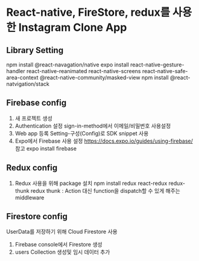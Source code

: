 # React-native, FireStore, redux를 사용한 Instagram Clone App

## Library Setting

npm install @react-navagation/native
expo install react-native-gesture-handler react-native-reanimated react-native-screens react-native-safe-area-context @react-native-community/masked-view
npm install @react-natvigation/stack

## Firebase config
1. 새 프로젝트 생성
2. Authentication 설정
    sign-in-method에서 이메일/비밀번호 사용설정
3. Web app 등록
    Setting-구성(Config)로 SDK snippet 사용
4. Expo에서 Firebase 사용 설정
    https://docs.expo.io/guides/using-firebase/ 참고
    expo install firebase

## Redux config
1. Redux 사용을 위해 package 설치
    npm install redux react-redux redux-thunk
    redux thunk : Action 대신 function을 dispatch할 수 있게 해주는 middleware

## Firestore config
UserData를 저장하기 위해 Cloud Firestore 사용
1. Firebase console에서 Firestore 생성
2. users Collection 생성및 임시 데이터 추가